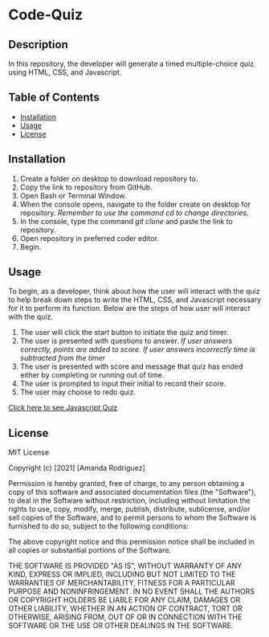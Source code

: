 # Code-Quiz

## Description
In this repository, the developer will generate a timed multiple-choice quiz using HTML, CSS, and Javascript.

## Table of Contents
* [Installation](#installation)
* [Usage](#usage)
* [License](#license)

## Installation
1. Create a folder on desktop to download repository to.
2. Copy the link to repository from GitHub.
3. Open Bash or Terminal Window.
4. When the console opens, navigate to the folder create on desktop for repository. *Remember to use the command cd to change directories.*
5. In the console, type the command <i> git clone </i> and paste the link to repository.
6. Open repository in preferred coder editor.
7. Begin.

## Usage
To begin, as a developer, think about how the user will interact with the quiz to help break down steps to write the HTML, CSS, and Javascript necessary for it to perform its function. Below are the steps of how user will interact with the quiz.
1. The user will click the start button to initiate the quiz and timer.
2. The user is presented with questions to answer. *If user answers correctly, points are added to score. If user answers incorrectly time is subtracted from the timer*
3. The user is presented with score and message that quiz has ended either by completing or running out of time. 
4. The user is prompted to input their initial to record their score.
5. The user may choose to redo quiz.

[Click here to see Javascript Quiz](https://amandardz.github.io/Code-Quiz/)
## License
MIT License

Copyright (c) [2021] [Amanda Rodriguez]

Permission is hereby granted, free of charge, to any person obtaining a copy
of this software and associated documentation files (the "Software"), to deal
in the Software without restriction, including without limitation the rights
to use, copy, modify, merge, publish, distribute, sublicense, and/or sell
copies of the Software, and to permit persons to whom the Software is
furnished to do so, subject to the following conditions:

The above copyright notice and this permission notice shall be included in all
copies or substantial portions of the Software.

THE SOFTWARE IS PROVIDED "AS IS", WITHOUT WARRANTY OF ANY KIND, EXPRESS OR
IMPLIED, INCLUDING BUT NOT LIMITED TO THE WARRANTIES OF MERCHANTABILITY,
FITNESS FOR A PARTICULAR PURPOSE AND NONINFRINGEMENT. IN NO EVENT SHALL THE
AUTHORS OR COPYRIGHT HOLDERS BE LIABLE FOR ANY CLAIM, DAMAGES OR OTHER
LIABILITY, WHETHER IN AN ACTION OF CONTRACT, TORT OR OTHERWISE, ARISING FROM,
OUT OF OR IN CONNECTION WITH THE SOFTWARE OR THE USE OR OTHER DEALINGS IN THE
SOFTWARE.
